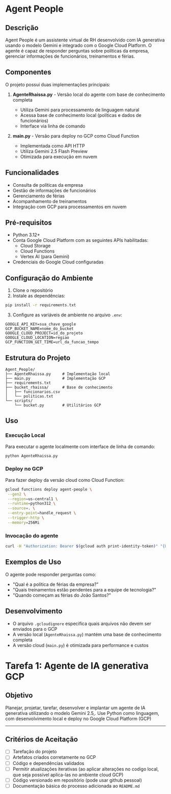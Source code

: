 # Agent People

## Descrição

Agent People é um assistente virtual de RH desenvolvido com IA generativa usando o modelo Gemini e integrado com o Google Cloud Platform. O agente é capaz de responder perguntas sobre políticas da empresa, gerenciar informações de funcionários, treinamentos e férias.

## Componentes

O projeto possui duas implementações principais:

1. **AgenteRhaissa.py** - Versão local do agente com base de conhecimento completa

   - Utiliza Gemini para processamento de linguagem natural
   - Acessa base de conhecimento local (políticas e dados de funcionários)
   - Interface via linha de comando

2. **main.py** - Versão para deploy no GCP como Cloud Function
   - Implementada como API HTTP
   - Utiliza Gemini 2.5 Flash Preview
   - Otimizada para execução em nuvem

## Funcionalidades

- Consulta de políticas da empresa
- Gestão de informações de funcionários
- Gerenciamento de férias
- Acompanhamento de treinamentos
- Integração com GCP para processamentos em nuvem

## Pré-requisitos

- Python 3.12+
- Conta Google Cloud Platform com as seguintes APIs habilitadas:
  - Cloud Storage
  - Cloud Functions
  - Vertex AI (para Gemini)
- Credenciais do Google Cloud configuradas

## Configuração do Ambiente

1. Clone o repositório
2. Instale as dependências:

```bash
pip install -r requirements.txt
```

3. Configure as variáveis de ambiente no arquivo `.env`:

```
GOOGLE_API_KEY=sua_chave_google
GCP_BUCKET_NAME=nome_do_bucket
GOOGLE_CLOUD_PROJECT=id_do_projeto
GOOGLE_CLOUD_LOCATION=regiao
GCP_FUNCTION_GET_TIME=url_da_funcao_tempo
```

## Estrutura do Projeto

```
Agent_People/
├── AgenteRhaissa.py     # Implementação local
├── main.py              # Implementação GCP
├── requirements.txt
├── bucket_rhaissa/      # Base de conhecimento
│   ├── funcionarios.csv
│   └── politicas.txt
└── scripts/
    └── bucket.py        # Utilitários GCP
```

## Uso

### Execução Local

Para executar o agente localmente com interface de linha de comando:

```bash
python AgenteRhaissa.py
```

### Deploy no GCP

Para fazer deploy da versão cloud como Cloud Function:

```bash
gcloud functions deploy agent-people \
 --gen2 \
 --region=us-central1 \
 --runtime=python312 \
 --source=. \
 --entry-point=handle_request \
 --trigger-http \
 --memory=256Mi

```

### Invocação do agente

```bash
curl -H "Authorization: Bearer $(gcloud auth print-identity-token)" "{URL da function}" -d '{"query": "quem é voce?"}' -H "Content-Type: application/json"
```

## Exemplos de Uso

O agente pode responder perguntas como:

- "Qual é a política de férias da empresa?"
- "Quais treinamentos estão pendentes para a equipe de tecnologia?"
- "Quando começam as férias do João Santos?"

## Desenvolvimento

- O arquivo `.gcloudignore` especifica quais arquivos não devem ser enviados para o GCP
- A versão local (`AgenteRhaissa.py`) mantém uma base de conhecimento completa
- A versão cloud (`main.py`) é otimizada para performance e custos

# Tarefa 1: Agente de IA generativa GCP

## Objetivo

Planejar, projetar, tarefar, desenvolver e implantar um agente de IA generativa utilizando o modelo Gemini 2.5,.
Use Python como linguagem, com desenvolvimento local e deploy no Google Cloud Platform (GCP)

---

## Critérios de Aceitação

- [ ] Tarefação do projeto
- [ ] Artefatos criados corretamente no GCP
- [ ] Código e dependências validados
- [ ] Permitir atualizações iterativas (ao aplicar alterações no codigo local, que seja possível aplica-las no ambiente cloud GCP)
- [ ] Código versionado em repositório (pode usar github pessoal)
- [ ] Documentação básica do processo adicionada ao `README.md`

